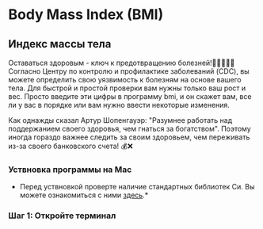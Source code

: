 # Body Mass Index (BMI)
## Индекс массы тела
Оставаться здоровым - ключ к предотвращению болезней!🏃🏼‍♂️💪🏼
Согласно Центру по контролю и профилактике заболеваний (CDC), вы можете определить свою уязвимость к болезням на основе вашего тела. Для быстрой и простой проверки вам нужны только ваш рост и вес. Просто введите эти цифры в программу bmi, и он скажет вам, все ли у вас в порядке или вам нужно ввести некоторые изменения.

Как однажды сказал Артур Шопенгауэр: "Разумнее работать над поддержанием своего здоровья, чем гнаться за богатством". Поэтому иногда гораздо важнее следить за своим здоровьем, чем переживать из-за своего банковского счета! 💰❌
### Уствновка программы на Mac
* Перед уствновкой проверте наличие стандартных библиотек Си. Вы можете ознакомиться с ними [здесь](https://www.standart.com/).*

### Шаг 1: Откройте терминал
